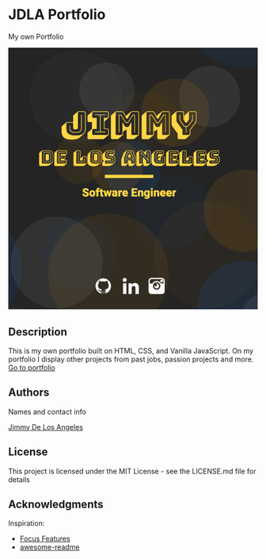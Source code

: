 # JDLA Portfolio
My own Portfolio

![Logo](./public/portfolioPreview.png)

## Description

This is my own portfolio built on HTML, CSS, and Vanilla JavaScript. On my portfolio I display other projects from past jobs, passion projects and more.
[Go to portfolio](https://jimmydla.github.io/portfolio/)

## Authors

Names and contact info

[Jimmy De Los Angeles](https://www.linkedin.com/in/jimmydla/)

## License

This project is licensed under the MIT License - see the LICENSE.md file for details

## Acknowledgments

Inspiration:

- [Focus Features](https://www.focusfeatures.com/)
- [awesome-readme](https://github.com/matiassingers/awesome-readme)
